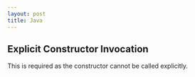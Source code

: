 ```yaml
---
layout: post
title: Java
---
```



## Explicit Constructor Invocation
This is required as the constructor cannot be called explicitly.
<!--stackedit_data:
eyJoaXN0b3J5IjpbLTg1MTE0ODQ2LDE4MTA4MjAxOTJdfQ==
-->